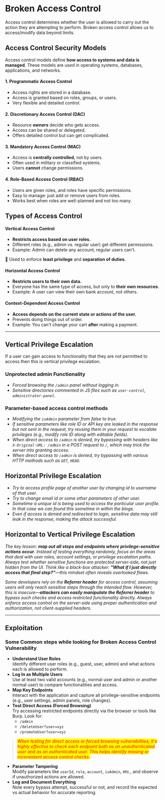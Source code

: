 # Broken Access Control

Access control determines whether the user is allowed to carry out the action they are attempting to perform. Broken access control allows us to access/modify data beyond limits.&#x20;

## Access Control Security Models

Access control models define **how access to systems and data is managed**. These models are used in operating systems, databases, applications, and networks.

#### 1. **Programmatic Access Control**

* Access rights are stored in a database.
* Access is granted based on roles, groups, or users.
* Very flexible and detailed control.

#### 2. **Discretionary Access Control (DAC)**

* Resource **owners** decide who gets access.
* Access can be shared or delegated.
* Offers detailed control but can get complicated.

#### 3. **Mandatory Access Control (MAC)**

* Access is **centrally controlled**, not by users.
* Often used in military or classified systems.
* Users **cannot** change permissions.

#### 4. **Role-Based Access Control (RBAC)**

* Users are given roles, and roles have specific permissions.
* Easy to manage: just add or remove users from roles.
* Works best when roles are well-planned and not too many.

## Types of Access Control&#x20;

#### **Vertical Access Control**

* **Restricts access based on user roles.**
* Different roles (e.g., admin vs. regular user) get different permissions.
* Example: Admin can delete any account; regular users can't.

🔸 Used to enforce **least privilege** and **separation of duties**.

#### **Horizontal Access Control**

* **Restricts users to their own data.**
* Everyone has the same type of access, but only to **their own resources**.
* Example: A user can view their own bank account, not others.

#### **Context-Dependent Access Control**

* **Access depends on the current state or actions of the user.**
* Prevents doing things out of order.
* Example: You can't change your cart **after** making a payment.

***

## Vertical Privilege Escalation

If a user can gain access to functionality that they are not permitted to access then this is vertical privilege escalation.&#x20;

### Unprotected admin Functionality

* _Forced browsing the `/admin` panel without logging in._
* &#x20;_Sensitive directories commented in JS files such as `user-control`, `administrator-panel`._&#x20;

### Parameter-based access control methods

* _Modifying the `isAdmin` parameter from false to true._&#x20;
* _If sensitive parameters like role ID or API key are leaked in the response but not sent in the request, try reusing them in your request to escalate privileges (e.g., modify role ID along with editable fields)._
* _When direct access to `/admin` is denied, try bypassing with headers like `X-Original-URL: /admin` in a POST request to `/`, which may trick the server into granting access._
* _When direct access to `/admin` is denied, try bypassing with various HTTP methods such as `GET`, `HEAD`._&#x20;

## Horizontal Privilege Escalation

* _Try to access profile page of another user by changing id to username of that user._&#x20;
* _Try to change email id or some other parameters of other user._&#x20;
* _Sometime a unique id is being used to access the particular user profile. In that case we can found this sometime in within the blogs._
* _Even if access is denied and redirected to login, sensitive data may still leak in the response, making the attack successful._

## Horizontal to Vertical Privilege Escalation

_The key lesson: **map out all steps and endpoints where privilege-sensitive actions occur**. Instead of testing everything randomly, focus on the areas that deal with user roles, account settings, or privilege escalation paths. Always test whether sensitive functions are protected server-side, not just hidden from the UI. Think like a black-box attacker: **"What if I just directly access that final step?"**—this mindset often reveals overlooked flaws._



_Some developers rely on the **Referrer header** for access control, assuming users will only reach sensitive steps through the intended flow. However, this is insecure—**attackers can easily manipulate the Referrer header** to bypass such checks and access restricted functionality directly. Always enforce access control on the server-side using proper authentication and authorization, not client-supplied headers._

***

## Exploitation

### Some Common steps while looking for Broken Access Control Vulnerability

* **Understand User Roles**\
  Identify different user roles (e.g., guest, user, admin) and what actions each is allowed to perform.
* **Log In as Multiple Users**\
  Use at least two valid accounts (e.g., normal user and admin or another normal user) to compare functionalities and access.
* **Map Key Endpoints**\
  Interact with the application and capture all privilege-sensitive endpoints (e.g., user settings, admin panels, role changes).
* **Test Direct Access (Forced Browsing)**\
  Try accessing restricted endpoints directly via the browser or tools like Burp. Look for:
  * `/admin`
  * `/deleteUser?user=xyz`
  * `/promoteUser?user=xyz`

> _<mark style="color:red;">When testing for direct access or forced browsing vulnerabilities, it's highly effective to check each endpoint both as an unauthenticated user and as an authenticated user. This helps identify missing or inconsistent access control checks.</mark>_

* **Parameter Tampering**\
  Modify parameters like `userId`, `role`, `account`, `isAdmin`, etc., and observe if unauthorized actions are allowed.
* **Log and Document Everything**\
  Note every bypass attempt, successful or not, and record the expected vs actual behavior for accurate reporting.
